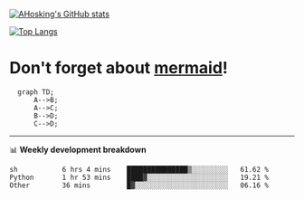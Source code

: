 [![AHosking's GitHub stats](https://github-readme-stats.vercel.app/api?username=ahosking&count_private=true&show_icons=true&theme=onedark&hide_rank=true&include_all_commits=true)](https://github.com/ahosking)

[![Top Langs](https://github-readme-stats.vercel.app/api/top-langs/?username=ahosking&layout=compact&theme=onedark)](https://github.com/ahosking)


# Don't forget about [mermaid](https://github.blog/2022-02-14-include-diagrams-markdown-files-mermaid/)!

```mermaid
  graph TD;
      A-->B;
      A-->C;
      B-->D;
      C-->D;
```
-------

📊 **Weekly development breakdown**

<!--START_SECTION:waka-->

```text
sh           6 hrs 4 mins    ███████████████▒░░░░░░░░░   61.62 %
Python       1 hr 53 mins    ████▓░░░░░░░░░░░░░░░░░░░░   19.21 %
Other        36 mins         █▓░░░░░░░░░░░░░░░░░░░░░░░   06.16 %
```

<!--END_SECTION:waka-->
